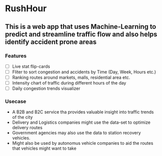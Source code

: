 # RushHour

## This is a web app that uses Machine-Learning to predict and streamline traffic flow and also helps identify accident prone areas

### Features
- [ ] Live stat flip-cards
- [ ] Fliter to sort congestion and accidents by Time (Day, Week, Hours etc.)
- [ ] Ranking routes around markets, malls, residential area etc.
- [ ] Intensity chart of traffic during different hours of the day
- [ ] Daily congestion trends visualizer

### Usecase
- A B2B and B2C service tha provides valuable insight into traffic trends of the city
- Delivery and Logistics companies might use the data-set to optimize delivery routes
- Government agencies may also use the data to station recovery vehicles.
- Might also be used by autonomus vehicle companies to aid the routes that vehicles might want to take


